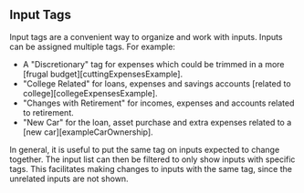 ## Input Tags

Input tags are a convenient way to organize and work with inputs. Inputs can be assigned multiple tags. For example:

  * A "Discretionary" tag for expenses which could be trimmed in a more [frugal budget][cuttingExpensesExample].
  * "College Related" for loans, expenses and savings accounts [related to college][collegeExpensesExample].
  * "Changes with Retirement" for incomes, expenses and accounts related to retirement.
  * "New Car" for the loan, asset purchase and extra expenses related to a [new car][exampleCarOwnership].
  
In general, it is useful to put the same tag on inputs expected to change together. The input list can then be filtered to only show inputs with specific tags. This facilitates making changes to inputs with the same tag, since the unrelated inputs are not shown.
